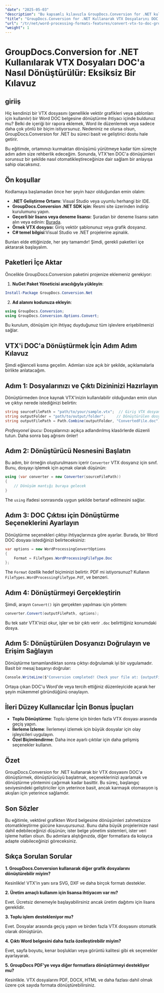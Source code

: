 ```yaml
---
"date": "2025-05-03"
"description": "Bu kapsamlı kılavuzla GroupDocs.Conversion for .NET kullanarak VTX dosyalarını DOC formatına sorunsuz bir şekilde nasıl dönüştüreceğinizi öğrenin. Kurulumu, uygulamayı ve en iyi uygulamaları keşfedin."
"title": "GroupDocs.Conversion for .NET Kullanarak VTX Dosyalarını DOC'a Nasıl Dönüştürebilirsiniz? Eksiksiz Bir Kılavuz"
"url": "/tr/net/word-processing-formats-features/convert-vtx-to-doc-groupdocs-conversion-dotnet/"
"weight": 1
---
```


# GroupDocs.Conversion for .NET Kullanılarak VTX Dosyaları DOC'a Nasıl Dönüştürülür: Eksiksiz Bir Kılavuz

## giriiş

Hiç kendinizi bir VTX dosyasını (genellikle vektör grafikleri veya şablonları için kullanılır) bir Word DOC belgesine dönüştürme ihtiyacı içinde buldunuz mu? Belki de içeriği bir rapora eklemek, Word ile düzenlemek veya sadece daha çok yönlü bir biçim istiyorsunuz. Nedeniniz ne olursa olsun, GroupDocs.Conversion for .NET bu süreci basit ve geliştirici dostu hale getirir. 

Bu eğitimde, ortamınızı kurmaktan dönüşümü yürütmeye kadar tüm süreçte adım adım size rehberlik edeceğim. Sonunda, VTX'ten DOC'a dönüşümleri sorunsuz bir şekilde nasıl otomatikleştireceğinize dair sağlam bir anlayışa sahip olacaksınız.

## Ön koşullar

Kodlamaya başlamadan önce her şeyin hazır olduğundan emin olalım:

- **.NET Geliştirme Ortamı**: Visual Studio veya uyumlu herhangi bir IDE.
- **GroupDocs.Conversion .NET SDK için**: Resmi site üzerinden indirip kurulumunu yapın.
- **Geçerli bir lisans veya deneme lisansı**: Şuradan bir deneme lisansı satın alın veya edinin: [Burada](https://releases.groupdocs.com/conversion/net/).
- **Örnek VTX dosyası**: Giriş vektör şablonunuz veya grafik dosyanız.
- **C# temel bilgisi**:Visual Studio ve .NET projelerine aşinalık.

Bunları elde ettiğinizde, her şey tamamdır! Şimdi, gerekli paketleri içe aktararak başlayalım.

## Paketleri İçe Aktar

Öncelikle GroupDocs.Conversion paketini projenize eklemeniz gerekiyor:

1. **NuGet Paket Yöneticisi aracılığıyla yükleyin**:

```powershell
Install-Package GroupDocs.Conversion.Net
```

2. **Ad alanını kodunuza ekleyin**:

```csharp
using GroupDocs.Conversion;
using GroupDocs.Conversion.Options.Convert;
```

Bu kurulum, dönüşüm için ihtiyaç duyduğunuz tüm işlevlere erişebilmenizi sağlar.

## VTX'i DOC'a Dönüştürmek İçin Adım Adım Kılavuz

Şimdi eğlenceli kısma geçelim. Adımları size açık bir şekilde, açıklamalarla birlikte anlatacağım.

## Adım 1: Dosyalarınızı ve Çıktı Dizininizi Hazırlayın

Dönüştürmeden önce kaynak VTX'inizin kullanılabilir olduğundan emin olun ve çıktıyı nerede istediğinizi belirtin:

```csharp
string sourceFilePath = "path/to/your/sample.vtx";  // Giriş VTX dosyanız
string outputFolder = "path/to/output/folder";     // Dönüştürülen dosyanın kaydedileceği klasör
string outputFilePath = Path.Combine(outputFolder, "ConvertedFile.doc");
```

*Profesyonel ipucu:* Dosyalarınızı açıkça adlandırılmış klasörlerde düzenli tutun. Daha sonra baş ağrısını önler!

## Adım 2: Dönüştürücü Nesnesini Başlatın

Bu adım, bir örneğin oluşturulmasını içerir `Converter` VTX dosyanız için sınıf. Bunu, dosyayı işlemek için açmak olarak düşünün:

```csharp
using (var converter = new Converter(sourceFilePath))
{
    // Dönüşüm mantığı buraya gelecek
}
```

The `using` ifadesi sonrasında uygun şekilde bertaraf edilmesini sağlar.

## Adım 3: DOC Çıktısı için Dönüştürme Seçeneklerini Ayarlayın

Dönüştürme seçenekleri çıktıyı ihtiyaçlarınıza göre ayarlar. Burada, bir Word DOC dosyası istediğinizi belirteceksiniz:

```csharp
var options = new WordProcessingConvertOptions
{
    Format = FileTypes.WordProcessingFileType.Doc
};
```

The `Format` özellik hedef biçiminizi belirtir. PDF mi istiyorsunuz? Kullanın `FileTypes.WordProcessingFileType.Pdf`, ve benzeri.

## Adım 4: Dönüştürmeyi Gerçekleştirin

Şimdi, arayın `Convert()` işin gerçekten yapılması için yöntem:

```csharp
converter.Convert(outputFilePath, options);
```

Bu tek satır VTX'inizi okur, işler ve bir çıktı verir `.doc` belirttiğiniz konumdaki dosya.

## Adım 5: Dönüştürülen Dosyanızı Doğrulayın ve Erişim Sağlayın

Dönüştürme tamamlandıktan sonra çıktıyı doğrulamak iyi bir uygulamadır. Basit bir mesaj başarıyı doğrular:

```csharp
Console.WriteLine($"Conversion completed! Check your file at: {outputFilePath}");
```

Ortaya çıkan DOC'u Word'de veya tercih ettiğiniz düzenleyicide açarak her şeyin mükemmel göründüğünü onaylayın.

## İleri Düzey Kullanıcılar İçin Bonus İpuçları

- **Toplu Dönüştürme**: Toplu işleme için birden fazla VTX dosyası arasında geçiş yapın.
- **İlerleme İzleme**: İlerlemeyi izlemek için büyük dosyalar için olay işleyicileri uygulayın.
- **Özel Biçimlendirme**: Daha ince ayarlı çıktılar için daha gelişmiş seçenekler kullanın.

## Özet

GroupDocs.Conversion for .NET kullanarak bir VTX dosyasını DOC'a dönüştürmek, dönüştürücüyü başlatmak, seçeneklerinizi ayarlamak ve dönüştürme yöntemini çağırmak kadar basittir. Bu süreç, başlangıç seviyesindeki geliştiriciler için yeterince basit, ancak karmaşık otomasyon iş akışları için yeterince sağlamdır.

## Son Sözler

Bu eğitimle, vektörel grafikten Word belgesine dönüşümleri zahmetsizce otomatikleştirme gücüne kavuşursunuz. Bunu daha büyük projelerinize nasıl dahil edebileceğinizi düşünün; ister belge yönetim sistemleri, ister veri işleme hatları olsun. Bu adımlara alıştığınızda, diğer formatlara da kolayca adapte olabileceğinizi göreceksiniz.

## Sıkça Sorulan Sorular

**1. GroupDocs.Conversion kullanarak diğer grafik dosyalarını dönüştürebilir miyim?**
  
Kesinlikle! VTX'in yanı sıra SVG, DXF ve daha birçok formatı destekler.

**2. Üretim amaçlı kullanım için lisansa ihtiyacım var mı?**  

Evet. Ücretsiz denemeyle başlayabilirsiniz ancak üretim dağıtımı için lisans gereklidir.

**3. Toplu işlem destekleniyor mu?**  

Evet. Dosyalar arasında geçiş yapın ve birden fazla VTX dosyasını otomatik olarak dönüştürün.

**4. Çıktı Word belgesini daha fazla özelleştirebilir miyim?**  

Evet, sayfa boyutu, kenar boşlukları veya görüntü kalitesi gibi ek seçenekler ayarlayarak.

**5. GroupDocs PDF'ye veya diğer formatlara dönüştürmeyi destekliyor mu?**  

Kesinlikle. VTX dosyalarını PDF, DOCX, HTML ve daha fazlası dahil olmak üzere çok sayıda formata dönüştürebilirsiniz.